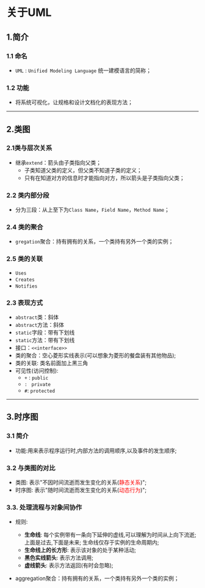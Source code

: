 # 关于UML

## 1.简介

### 1.1 命名

* `UML` : `Unified Modeling Language` 统一建模语言的简称；

### 1.2 功能

* 将系统可视化，让规格和设计文档化的表现方法；

---

## 2.类图

### 2.1类与层次关系

* 继承`extend`：箭头由子类指向父类；
  * 子类知道父类的定义，但父类不知道子类的定义；
  * 只有在知道对方的信息时才能指向对方，所以箭头是子类指向父类；

### 2.2 类内部分段

* 分为三段：从上至下为`Class Name`，`Field Name`，`Method Name`；

### 2.4 类的聚合

* `gregation`聚合：持有拥有的关系，一个类持有另外一个类的实例；

### 2.5 类的关联

* `Uses`
* `Creates`
* `Notifies`

### 2.3 表现方式

- `abstract`类：斜体
- `abstract`方法：斜体
- `static`字段：带有下划线
- `static`方法：带有下划线
- 接口：`<<interface>>`
- 类的聚合：空心菱形实线表示(可以想象为菱形的餐盘装有其他物品);
- 类的关联: 类名前面加上黑三角
- 可见性(访问控制):
  - `+` : `public`
  - `: ` `private`
  - `#`: `protected`

---

## 3.时序图

### 3.1 简介

* 功能:用来表示程序运行时,内部方法的调用顺序,以及事件的发生顺序;

### 3.2 与类图的对比

* 类图: 表示"不因时间流逝而发生变化的关系(<font color='red'>静态关系</font>)";
* 时序图: 表示"随时间流逝而发生变化的关系(<font color='red'>动态行为</font>)";

### 3.3. 处理流程与对象间协作

* 规则:
  * **生命线**: 每个实例带有一条向下延伸的虚线,可以理解为时间从上向下流逝; 上面是过去,下面是未来; 生命线仅存于实例的生命周期内;
  * **生命线上的长方形**: 表示该对象的处于某种活动;
  * **黑色实线箭头**: 表示方法调用;
  * **虚线箭头**: 表示方法返回(有时会忽略);



* aggregation聚合：持有拥有的关系，一个类持有另外一个类的实例；